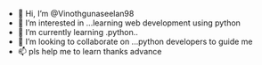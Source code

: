 - 👋 Hi, I’m @Vinothgunaseelan98
- 👀 I’m interested in ...learning web development using python
- 🌱 I’m currently learning .python..
- 💞️ I’m looking to collaborate on ...python developers to guide me
- 📫  pls help me to learn thanks advance



<!---
Vinothgunaseelan98/Vinothgunaseelan98 is a ✨ special ✨ repository because its `README.md` (this file) appears on your GitHub profile.
You can click the Preview link to take a look at your changes.
--->
